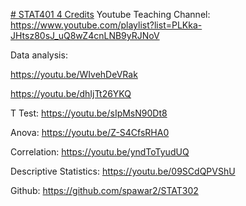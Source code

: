 [# STAT401 4 Credits](https://pawar1550.wixsite.com/claflin-courses/copy-of-stat401-1)
Youtube Teaching Channel: https://www.youtube.com/playlist?list=PLKka-JHtsz80sJ_uQ8wZ4cnLNB9yRJNoV

Data analysis:

https://youtu.be/WIvehDeVRak

https://youtu.be/dhIjTt26YKQ

T Test: https://youtu.be/sIpMsN90Dt8

Anova: https://youtu.be/Z-S4CfsRHA0

Correlation: https://youtu.be/yndToTyudUQ

Descriptive Statistics: https://youtu.be/09SCdQPVShU

Github: https://github.com/spawar2/STAT302
